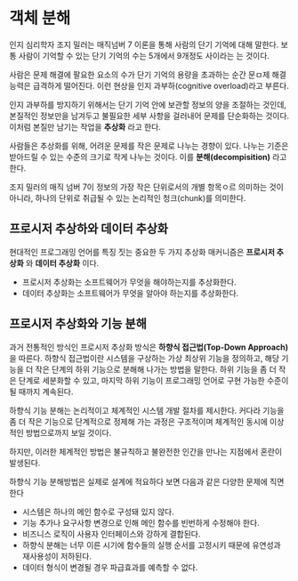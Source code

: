 # 객체 분해

인지 심리학자 조지 밀러는 매직넘버 7 이론을 통해 사람의 단기 기억에 대해 말한다.
보통 사람이 기억할 수 있는 단기 기억의 수는 5개에서 9개정도 사이라는 는 것이다.

사람은 문제 해결에 팔요한 요소의 수가 단기 기억의 용량을 초과하는 순간 문ㅁ제 해결 능력은 급격하게 떨어진다.
이런 현상을 인지 과부하(cognitive overload)라고 부른다.

인지 과부하를 방지하기 위해서는 단기 기억  안에 보관할 정보의 양을 조절하는 것인데, 본질적인 정보만을 남겨두고
불필요한 세부 사항을 걸러내어 문제를 단순화하는 것이다.
이처럼 본질만 남기는 작업을 **추상화** 라고 한다.

사람들은 추상화를 위해, 어려운 문제를 작은 문제로 나누는 경향이 있다. 나누는 기준은 받아드릴 수 있는 수준의 크기로
작게 나누는 것이다. 이를 **분해(decompisition)** 라고 한다.

조지 밀러의 매직 넘버 7이 정보의 가장 작은 단위로서의 개별 항목ㅇ르 의미하는 것이 아니라, 하나의 단위로 취급될 수 있는
논리적인 청크(chunk)를 의미한다.

## 프로시저 추상하와 데이터 추상화
현대적인 프로그래밍 언어를 특징 짓는 중요한 두 가지 추상화 매커니즘은 **프로시저 추상화** 와 **데이터 추상화** 이다.

- 프로시저 추상화는 소프트웨어가 무엇을 해야하는지를 추상화한다.
- 데이터 추상화는 소프트웨어가 무엇을 알아야 하는지를 추상화한다.

## 프로시저 추상화와 기능 분해
과거 전통적인 방식인 프로시저 추상화 방식은 **하향식 접근법(Top-Down Approach)** 을 따른다.
하향식 접근법이란 시스템을 구상하는 가상 최상위 기능을 정의하고, 해당 기능을 더 작은 단계의 하위 기능으로 분해해 나가는 방법을 말한다.
하위 기능을 좀 더 작은 단계로 세분화할 수 있고, 마지막 하위 기능이 프로그래밍 언어로 구현 가능한 수준이 될 때까지 계속된다.

하향식 기능 분해는 논리적이고 체계적인 시스템 개발 절차를 제시한다. 커다라 기능을 좀 더 작은 기능으로 단계적으로
정제해 가는 과정은 구조적이며 체계적인 동시에 이상적인 방법으로까지 보일 것이다.

하지만, 이러한 체계적인 방법은 불규칙하고 불완전한 인간을 만나는 지점에서 혼란이 발생된다.

하향식 기능 분해방법은 실제로 설계에 적요하다 보면 다음과 같은 다양한 문제에 직면한다
- 시스템은 하나의 메인 함수로 구성돼 있지 않다.
- 기능 추가나 요구사항 변경으로 인해 메인 함수를 빈번하게 수정해야 한다.
- 비즈니스 로직이 사용자 인터페이스와 강하게 결합된다.
- 하향식 분해는 너무 이른 시기에 함수들의 실행 순서를 고정시키 때문에 유연성과 재사용성이 저하된다.
- 데이터 형식이 변경될 경우 파급효과를 예측할 수 없다.